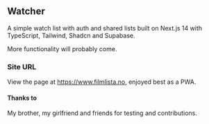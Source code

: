 ## Watcher

A simple watch list with auth and shared lists built on Next.js 14 with TypeScript, Tailwind, Shadcn and Supabase.

More functionality will probably come.

### Site URL

View the page at https://www.filmlista.no, enjoyed best as a PWA.

#### Thanks to 

My brother, my girlfriend and friends for testing and contributions.
